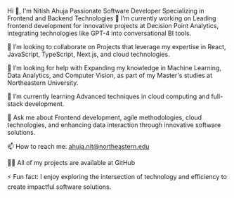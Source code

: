 Hi 👋, I'm Nitish Ahuja
Passionate Software Developer Specializing in Frontend and Backend Technologies
🔭 I’m currently working on
Leading frontend development for innovative projects at Decision Point Analytics, integrating technologies like GPT-4 into conversational BI tools.

👯 I’m looking to collaborate on
Projects that leverage my expertise in React, JavaScript, TypeScript, Next.js, and cloud technologies.

🤝 I’m looking for help with
Expanding my knowledge in Machine Learning, Data Analytics, and Computer Vision, as part of my Master's studies at Northeastern University.

🌱 I’m currently learning
Advanced techniques in cloud computing and full-stack development.

💬 Ask me about
Frontend development, agile methodologies, cloud technologies, and enhancing data interaction through innovative software solutions.

📫 How to reach me:
ahuja.nit@northeastern.edu

👨‍💻 All of my projects are available at
GitHub

⚡ Fun fact:
I enjoy exploring the intersection of technology and efficiency to create impactful software solutions.

